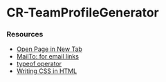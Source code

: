 # CR-TeamProfileGenerator

### Resources
- [Open Page in New Tab](https://www.freecodecamp.org/news/how-to-use-html-to-open-link-in-new-tab/)
- [MailTo: for email links](https://www.w3schools.com/tags/tag_address.asp)
- [typeof operator](https://javascriptweblog.wordpress.com/2011/08/08/fixing-the-javascript-typeof-operator/)
- [Writing CSS in HTML](https://www.w3schools.com/css/css_howto.asp)